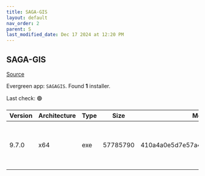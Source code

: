```yaml
---
title: SAGA-GIS
layout: default
nav_order: 2
parent: S
last_modified_date: Dec 17 2024 at 12:20 PM
---
```


## SAGA-GIS

[Source](http://www.saga-gis.org/)

Evergreen app: `SAGAGIS`. Found **1** installer.

Last check: 🟢

| Version | Architecture | Type | Size     | Md5                              | URI                                                                                                                                                                                                                          |
| ------- | ------------ | ---- | -------- | -------------------------------- | ---------------------------------------------------------------------------------------------------------------------------------------------------------------------------------------------------------------------------- |
| 9.7.0   | x64          | exe  | 57785790 | 410a4a0e5d7e57a42ca870f2f9acf374 | [https://ixpeering.dl.sourceforge.net/project/saga-gis/SAGA%20-%209/SAGA%20-%209.7.0/saga-9.7.0_x64_setup.exe](https://ixpeering.dl.sourceforge.net/project/saga-gis/SAGA%20-%209/SAGA%20-%209.7.0/saga-9.7.0_x64_setup.exe) |
